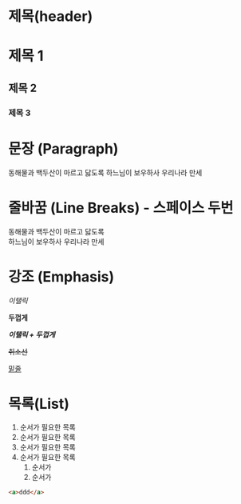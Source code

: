 # 제목(header)

# 제목 1

## 제목 2

### 제목 3

# 문장 (Paragraph)

동해물과 백두산이 마르고 닳도록
하느님이 보우하사 우리나라 만세

# 줄바꿈 (Line Breaks) - 스페이스 두번

동해물과 백두산이 마르고 닳도록  
하느님이 보우하사 우리나라 만세

# 강조 (Emphasis)

_이탤릭_

**두껍게**

**_이탤릭 + 두껍게_**

~~취소선~~

<u>밑줄</u>

# 목록(List)

1. 순서가 필요한 목록
1. 순서가 필요한 목록
1. 순서가 필요한 목록
1. 순서가 필요한 목록
   1. 순서가
   1. 순서가

```html
<a>ddd</a>
```

```css

```
